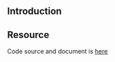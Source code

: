 ## Introduction

## Resource

Code source and document is [here](https://github.com/kcl-lang/artifacthub/tree/main/add-default-securitycontext)
